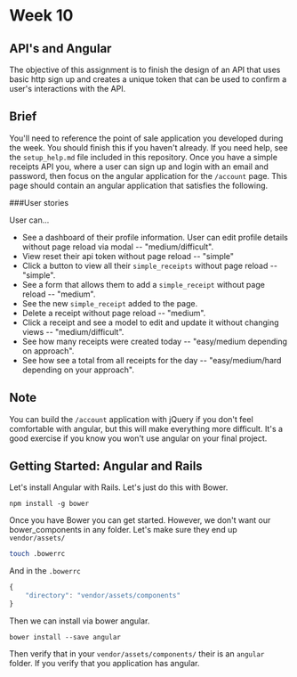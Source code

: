 # Week 10 
## API's and Angular

The objective of this assignment is to finish the design of an API that uses basic http sign up and creates a unique token that can be used to confirm a user's interactions with the API.

## Brief

You'll need to reference the point of sale application you developed during the week. You should finish this if you haven't already. If you need help, see the `setup_help.md` file included in this repository. Once you have a simple receipts API you, where a user can sign up and login with an email and password, then focus on the angular application for the `/account` page. This page should contain an angular application that satisfies the following.

###User stories

User can...

* See a dashboard of their profile information. User can edit profile details without page reload via modal -- "medium/difficult".
* View reset their api token without page reload -- "simple"
* Click a button to view all their `simple_receipts` without page reload -- "simple".
* See a form that allows them to add a `simple_receipt` without page reload -- "medium".
* See the new `simple_receipt` added to the page.
* Delete a receipt without page reload -- "medium".
* Click a receipt and see a model to edit and update  it without changing views -- "medium/difficult".
* See how many receipts were created today -- "easy/medium depending on approach".
* See how see a total from all receipts for the day -- "easy/medium/hard depending on your approach".


## Note

You can build the `/account` application with jQuery if you don't feel comfortable with angular, but this will make everything more difficult. It's a good exercise if you know you won't use angular on your final project.

## Getting Started: Angular and Rails


Let's install Angular with Rails. Let's just do this with Bower.

```
npm install -g bower
```

Once you have Bower you can get started. However, we don't want our bower_components in any folder. Let's make sure they end up `vendor/assets/`



```bash
touch .bowerrc

```

And in the `.bowerrc`


```javascript
{
	"directory": "vendor/assets/components"
}

```

Then we can install via bower angular.


```
bower install --save angular
```

Then verify that in your `vendor/assets/components/` their is an `angular` folder. If you verify that you application has angular.
